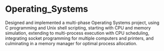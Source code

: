 # Operating_Systems
Designed and implemented a multi-phase Operating Systems project, using C programming and Unix shell
scripting, starting with CPU and memory simulation, extending to multi-process execution with CPU
scheduling, integrating socket programming for multiple computers and printers, and culminating in a memory
manager for optimal process allocation.
